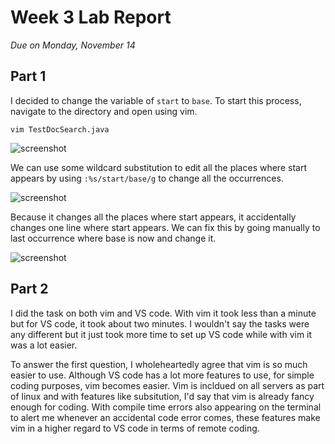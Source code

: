 # __Week 3 Lab Report__
*Due on Monday, November 14*

## Part 1
I decided to change the variable of `start` to `base`. To start this process, navigate to the directory and open using vim.

```vim TestDocSearch.java```

![screenshot](before.png)

We can use some wildcard substitution to edit all the places where start appears by using `:%s/start/base/g` to change all the occurrences.

![screenshot](after.png)

Because it changes all the places where start appears, it accidentally changes one line where start appears. We can fix this by going manually to last occurrence
where base is now and change it.

![screenshot](edit.png)

## Part 2
I did the task on both vim and VS code. With vim it took less than a minute but for VS code, it took about two minutes. I wouldn't say the tasks were any different but it just took more time to set up VS code while with vim it was a lot easier.

To answer the first question, I wholeheartedly agree that vim is so much easier to use. Although VS code has a lot more features to use, for simple coding purposes, vim becomes easier. Vim is incldued on all servers as part of linux and with features like subsitution, I'd say that vim is already fancy enough for coding. With compile time errors also appearing on the terminal to alert me whenever an accidental code error comes, these features make vim in a higher regard to VS code in terms of remote coding.